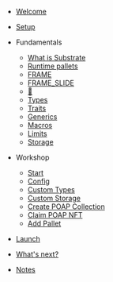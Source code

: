 <!-- docs/_sidebar.md -->

* [Welcome](/)
* [Setup](setup.md)
* Fundamentals
	* [What is Substrate](core/substrate-1.md)
	* [Runtime pallets](core/substrate-2.md)
	* [FRAME](core/frame.md)
	* [FRAME_SLIDE](core/frame_slide.md)
	* [👀](core/snapshot.md)
	* [Types](core/types.md)
	* [Traits](core/traits.md)
	* [Generics](core/generics.md)
	* [Macros](core/macros.md)
	* [Limits](core/limits.md)
	* [Storage](core/storage.md)

* Workshop
	* [Start](workshop/start.md)
	* [Config](workshop/config.md)
	* [Custom Types](workshop/custom-types.md)
	* [Custom Storage](workshop/custom-storage.md)
	* [Create POAP Collection](workshop/create-collection.md)
	* [Claim POAP NFT](workshop/claim.md)
	* [Add Pallet](workshop/add-pallet.md)

* [Launch](workshop/launch.md)
* [What's next?](workshop/whats-next.md)
* [Notes](notes.md)
